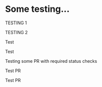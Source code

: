 # Some testing...

TESTING 1

TESTING 2

Test

Test

Testing some PR with required status checks

Test PR

Test PR
